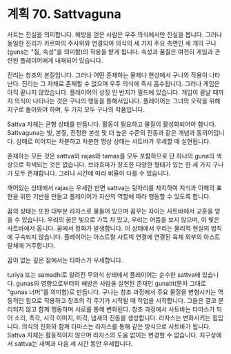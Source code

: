 # 계획 70. Sattvaguna

사트는 진실을 의미합니다. 해방을 얻은 사람은 우주 의식에서만 진실을 봅니다. 그러나 동일한 진리가 카르마의 주사위와 연결되어 의식의 세 가지 주요 측면인 세 개의 구나(guna는 "질, 속성"을 의미함)의 작용을 받게 됩니다. 속성과 품질은 여전히 게임과 관련된 플레이어에게 내재되어 있습니다.

진리는 창조의 본질입니다. 그러나 어떤 존재하는 물체나 현상에서 구나의 작용이 나타난다. 진리는 그 자체로 존재할 수 없으며 우주 의식에 즉시 흡수됩니다. 그러나 게임은 아직 끝나지 않았습니다. 플레이어의 상징 인 반지가 필드에 있습니다. 게임이 끝날 때까지 의식이 나타나는 것은 구나의 행동을 통해서입니다. 플레이어는 그녀의 오락을 위해 지구로 돌아와야 하며, 두 가지 모두 구나의 작품입니다.

Sattva 자체는 균형 상태를 만듭니다. 활동이 필요하고 물질이 활성화되어야 합니다. Sattvaguna는 빛, 본질, 진정한 본성 및 더 높은 수준의 진동과 같은 개념과 동의어입니다. 삼매로 이어지는 차분하고 차분한 명상 상태는 사트바가 우세할 때 실현됩니다.

존재하는 모든 것은 sattva와 rajas와 tamas를 모두 포함하므로 단 하나의 guna의 색상으로 착색되는 것은 없습니다. 브라흐마가 창조한 다양한 형태가 있는 한 세 가지 구나가 모두 존재합니다. 그러나 시간에 따라 비율이 다를 수 있습니다.

깨어있는 상태에서 rajas는 우세한 반면 sattva는 뒷자리를 차지하여 지식과 이해의 표현을 위한 기반을 만들고 플레이어가 자신의 역할에 따라 행동할 수 있도록 합니다.

꿈의 상태는 또한 대부분 라자스로 물들어 있으며 꿈꾸는 자아는 사트바에서 교훈을 얻을 수 있습니다. 우리의 꿈은 빛으로 가득 차 있고, 우리는 어둠을 보지 않으며, 이 빛은 사트바에서 옵니다. 꿈에서 정화가 발생합니다. 이 상태에서 우리는 물리적 현실의 법칙에 구속되지 않습니다. 플레이어는 아스트랄 사트빅 연결에 연결된 육체 외부의 아스트랄체에 거주합니다.

꿈이 없는 깊은 잠에서는 타마스가 우세합니다.

turiya 또는 samadhi로 알려진 무의식 상태에서 플레이어는 순수한 sattva에 있습니다. gunas의 영향으로부터의 해방은 사람을 실현된 존재인 gunatit(문자 그대로 "gunas 너머"를 의미함)로 만듭니다. 구나는 창조 과정에서 주요 물질을 변형시키는 역동적인 힘으로 작용하고 창조의 각 주기가 시작될 때 작업을 시작합니다. 그들은 결코 분리되지 않고 함께 행동하며 서로를 통해 변화된다. 창조 과정에서 사트바는 타마스가 되어 소리, 촉각, 시각 이미지, 미각, 냄새의 진동을 생성합니다. 라자스는 변화시키는 힘입니다. 의식의 진화와 함께 타마스는 라자스를 통해 같은 방식으로 사트바가 됩니다. Sattva 자체는 활동적이지 않으며 라자스의 도움 없이는 변경할 수 없습니다. 지구상에서 sattva는 새벽과 다음 세 시간 동안 우세합니다.
